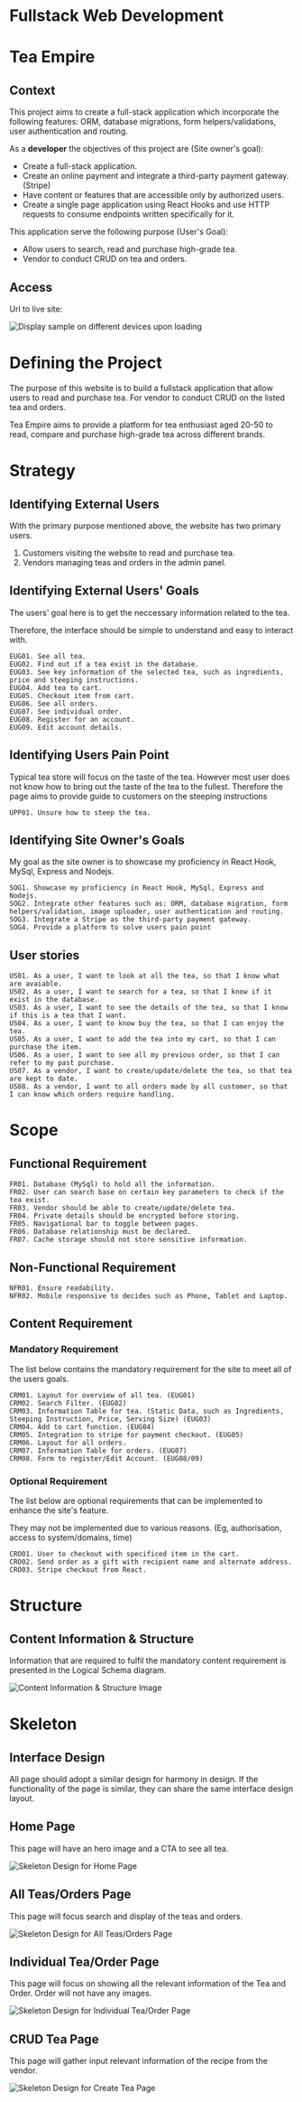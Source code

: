 # Fullstack Web Development 

# **Tea Empire**
## Context
This project aims to create a full-stack application which incorporate the following features: ORM, database migrations, form helpers/validations, user authentication and routing. 

As a **developer** the objectives of this project are (Site owner's goal):
* Create a full-stack application.
* Create an online payment and integrate a third-party payment gateway. (Stripe)
* Have content or features that are accessible only by authorized users.
* Create a single page application using React Hooks and use HTTP requests to consume endpoints written specifically for it. 

This application serve the following purpose (User's Goal):
* Allow users to search, read and purchase high-grade tea.
* Vendor to conduct CRUD on tea and orders.



## Access
Url to live site: 

![Display sample on different devices upon loading](images/display-sample.png)


# Defining the Project
The purpose of this website is to build a fullstack application that allow users to read and purchase tea. For vendor to conduct CRUD on the listed tea and orders. 


Tea Empire aims to provide a platform for tea enthusiast aged 20-50 to read, compare and purchase high-grade tea across different brands. 


# Strategy
## Identifying External Users
With the primary purpose mentioned above, the website has two primary users. 

1. Customers visiting the website to read and purchase tea.
2. Vendors managing teas and orders in the admin panel. 

## Identifying External Users' Goals
The users' goal here is to get the neccessary information related to the tea. 

Therefore, the interface should be simple to understand and easy to interact with.  

```
EUG01. See all tea.
EUG02. Find out if a tea exist in the database.
EUG03. See key information of the selected tea, such as ingredients, price and steeping instructions. 
EUG04. Add tea to cart. 
EUG05. Checkout item from cart. 
EUG06. See all orders.
EUG07. See individual order.
EUG08. Register for an account.
EUG09. Edit account details.
```

## Identifying Users Pain Point
Typical tea store will focus on the taste of the tea. However most user does not know how to bring out the taste of the tea to the fullest. Therefore the page aims to provide guide to customers on the steeping instructions

``` 
UPP01. Unsure how to steep the tea. 
``` 

## Identifying Site Owner's Goals
My goal as the site owner is to showcase my proficiency in React Hook, MySql, Express and Nodejs.  

```
SOG1. Showcase my proficiency in React Hook, MySql, Express and Nodejs. 
SOG2. Integrate other features such as: ORM, database migration, form helpers/validation, image uploader, user authentication and routing.
SOG3. Integrate a Stripe as the third-party payment gateway.
SOG4. Provide a platform to solve users pain point 
```

## User stories 
```
US01. As a user, I want to look at all the tea, so that I know what are avaiable.
US02. As a user, I want to search for a tea, so that I know if it exist in the database.
US03. As a user, I want to see the details of the tea, so that I know if this is a tea that I want. 
US04. As a user, I want to know buy the tea, so that I can enjoy the tea. 
US05. As a user, I want to add the tea into my cart, so that I can purchase the item.  
US06. As a user, I want to see all my previous order, so that I can refer to my past purchase. 
US07. As a vendor, I want to create/update/delete the tea, so that tea are kept to date.
US08. As a vendor, I want to all orders made by all customer, so that I can know which orders require handling. 
```

# Scope
## Functional Requirement
```
FR01. Database (MySql) to hold all the information. 
FR02. User can search base on certain key parameters to check if the tea exist. 
FR03. Vendor should be able to create/update/delete tea.
FR04. Private details should be encrypted before storing.
FR05. Navigational bar to toggle between pages. 
FR06. Database relationship must be declared. 
FR07. Cache storage should not store sensitive information. 
``` 

## Non-Functional Requirement
```
NFR01. Ensure readability.
NFR02. Mobile responsive to decides such as Phone, Tablet and Laptop.
```

## Content Requirement
### Mandatory Requirement
The list below contains the mandatory requirement for the site to meet all of the users goals.

```
CRM01. Layout for overview of all tea. (EUG01)
CRM02. Search Filter. (EUG02)
CRM03. Information Table for tea. (Static Data, such as Ingredients, Steeping Instruction, Price, Serving Size) (EUG03)
CRM04. Add to cart function. (EUG04)
CRM05. Integration to stripe for payment checkout. (EUG05)
CRM06. Layout for all orders. 
CRM07. Information Table for orders. (EUG07)
CRM08. Form to register/Edit Account. (EUG08/09)
```

### Optional Requirement
The list below are optional requirements that can be implemented to enhance the site's feature. 

They may not be implemented due to various reasons. (Eg, authorisation, access to system/domains, time)

```
CRO01. User to checkout with specificed item in the cart.
CRO02. Send order as a gift with recipient name and alternate address.
CRO03. Stripe checkout from React.  
``` 

# Structure
## Content Information & Structure
Information that are required to fulfil the mandatory content requirement is presented in the Logical Schema diagram. 

![Content Information & Structure Image](images/logical-schema-diagram.PNG)

# Skeleton
## Interface Design
All page should adopt a similar design for harmony in design. If the functionality of the page is similar, they can share the same interface design layout. 

## Home Page
This page will have an hero image and a CTA to see all tea.

![Skeleton Design for Home Page](images/skeleton-home.png)

## All Teas/Orders Page
This page will focus search and display of the teas and orders. 

![Skeleton Design for All Teas/Orders Page](images/skeleton-all.png)

## Individual Tea/Order Page
This page will focus on showing all the relevant information of the Tea and Order. Order will not have any images.  

![Skeleton Design for Individual Tea/Order Page](images/skeleton-individual.png)

## CRUD Tea Page 
This page will gather input relevant information of the recipe from the vendor. 

![Skeleton Design for Create Tea Page](images/skeleton-crud.png)
